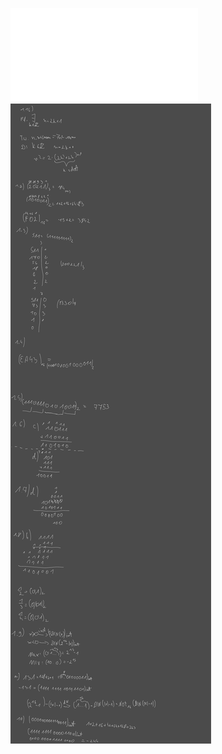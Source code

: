 ![Lista 1 MD](Notatki/Semestr%202/Matematyka%20dyskretna/%C4%86wiczenia/%C4%86wiczenia%201/Lista%201%20MD.pdf)
![Drawing 2023-03-03 13.17.51.excalidraw](Notatki/Semestr%202/Matematyka%20dyskretna/%C4%86wiczenia/%C4%86wiczenia%201/Drawing%202023-03-03%2013.17.51.excalidraw.svg)